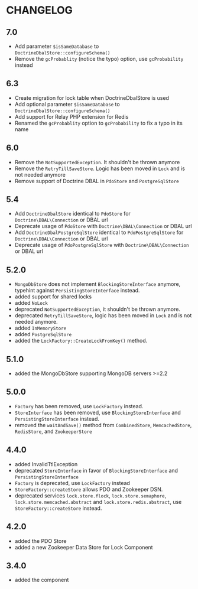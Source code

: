 CHANGELOG
=========

7.0
---

 * Add parameter `$isSameDatabase` to `DoctrineDbalStore::configureSchema()`
 * Remove the `gcProbablity` (notice the typo) option, use `gcProbability` instead

6.3
---

 * Create migration for lock table when DoctrineDbalStore is used
 * Add optional parameter `$isSameDatabase` to `DoctrineDbalStore::configureSchema()`
 * Add support for Relay PHP extension for Redis
 * Renamed the `gcProbablity` option to `gcProbability` to fix a typo in its name

6.0
---

* Remove the `NotSupportedException`. It shouldn't be thrown anymore
* Remove the `RetryTillSaveStore`. Logic has been moved in `Lock` and is not needed anymore
* Remove support of Doctrine DBAL in `PdoStore` and `PostgreSqlStore`

5.4
---

* Add `DoctrineDbalStore` identical to `PdoStore` for `Doctrine\DBAL\Connection` or DBAL url
* Deprecate usage of `PdoStore` with `Doctrine\DBAL\Connection` or DBAL url
* Add `DoctrineDbalPostgreSqlStore` identical to `PdoPostgreSqlStore` for `Doctrine\DBAL\Connection` or DBAL url
* Deprecate usage of `PdoPostgreSqlStore` with `Doctrine\DBAL\Connection` or DBAL url

5.2.0
-----

 * `MongoDbStore` does not implement `BlockingStoreInterface` anymore, typehint against `PersistingStoreInterface` instead.
 * added support for shared locks
 * added `NoLock`
 * deprecated `NotSupportedException`, it shouldn't be thrown anymore.
 * deprecated `RetryTillSaveStore`, logic has been moved in `Lock` and is not needed anymore.
 * added `InMemoryStore`
 * added `PostgreSqlStore`
 * added the `LockFactory::CreateLockFromKey()` method.

5.1.0
-----

 * added the MongoDbStore supporting MongoDB servers >=2.2

5.0.0
-----

 * `Factory` has been removed, use `LockFactory` instead.
 * `StoreInterface` has been removed, use `BlockingStoreInterface` and `PersistingStoreInterface` instead.
 * removed the `waitAndSave()` method from `CombinedStore`, `MemcachedStore`, `RedisStore`, and `ZookeeperStore`

4.4.0
-----

 * added InvalidTtlException
 * deprecated `StoreInterface` in favor of `BlockingStoreInterface` and `PersistingStoreInterface`
 * `Factory` is deprecated, use `LockFactory` instead
 * `StoreFactory::createStore` allows PDO and Zookeeper DSN.
 * deprecated services `lock.store.flock`, `lock.store.semaphore`, `lock.store.memcached.abstract` and `lock.store.redis.abstract`,
   use `StoreFactory::createStore` instead.

4.2.0
-----

 * added the PDO Store
 * added a new Zookeeper Data Store for Lock Component

3.4.0
-----

 * added the component
